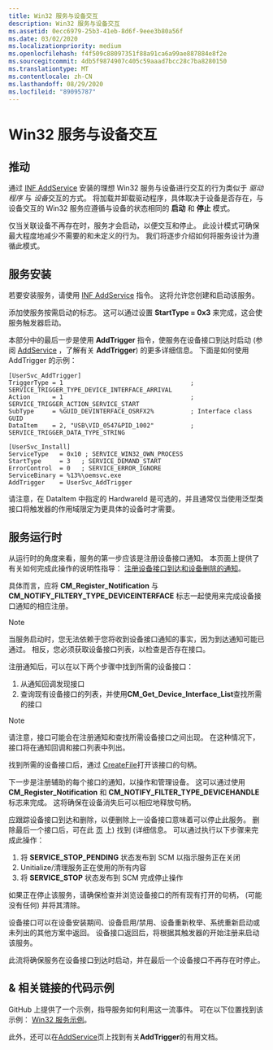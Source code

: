 ```yaml
---
title: Win32 服务与设备交互
description: Win32 服务与设备交互
ms.assetid: 0ecc6979-25b3-41eb-8d6f-9eee3b80a56f
ms.date: 03/02/2020
ms.localizationpriority: medium
ms.openlocfilehash: f4f509c88097351f88a91ca6a99ae887884e8f2e
ms.sourcegitcommit: 4db5f9874907c405c59aaad7bcc28c7ba8280150
ms.translationtype: MT
ms.contentlocale: zh-CN
ms.lasthandoff: 08/29/2020
ms.locfileid: "89095787"
---
```

# <a name="win32-services-interacting-with-devices"></a>Win32 服务与设备交互

## <a name="motivation"></a>推动

通过 [INF AddService](./inf-addservice-directive.md) 安装的理想 Win32 服务与设备进行交互的行为类似于 *驱动程序* 与 *设备*交互的方式。  将加载并卸载驱动程序，具体取决于设备是否存在，与设备交互的 Win32 服务应遵循与设备的状态相同的 **启动** 和 **停止** 模式。  

仅当关联设备不再存在时，服务才会启动，以便交互和停止。  此设计模式可确保最大程度地减少不需要的和未定义的行为。  我们将逐步介绍如何将服务设计为遵循此模式。

## <a name="service-install"></a>服务安装

若要安装服务，请使用 [INF AddService](./inf-addservice-directive.md) 指令。  这将允许您创建和启动该服务。

添加使服务按需启动的标志。  这可以通过设置 **StartType = 0x3** 来完成，这会使服务触发器启动。

本部分中的最后一步是使用 **AddTrigger** 指令，使服务在设备接口到达时启动 (参阅 [AddService](./inf-addservice-directive.md) ，了解有关 **AddTrigger**) 的更多详细信息。  下面是如何使用 AddTrigger 的示例：

```
[UserSvc_AddTrigger]
TriggerType = 1                                   ; SERVICE_TRIGGER_TYPE_DEVICE_INTERFACE_ARRIVAL
Action      = 1                                   ; SERVICE_TRIGGER_ACTION_SERVICE_START
SubType     = %GUID_DEVINTERFACE_OSRFX2%          ; Interface class GUID
DataItem    = 2, "USB\VID_0547&PID_1002"          ; SERVICE_TRIGGER_DATA_TYPE_STRING

[UserSvc_Install]
ServiceType   = 0x10 ; SERVICE_WIN32_OWN_PROCESS
StartType     = 3   ; SERVICE_DEMAND_START
ErrorControl  = 0   ; SERVICE_ERROR_IGNORE
ServiceBinary = %13%\oemsvc.exe
AddTrigger    = UserSvc_AddTrigger

```
请注意，在 DataItem 中指定的 HardwareId 是可选的，并且通常仅当使用泛型类接口将触发器的作用域限定为更具体的设备时才需要。  

## <a name="service-runtime"></a>服务运行时
    
从运行时的角度来看，服务的第一步应该是注册设备接口通知。  本页面上提供了有关如何完成此操作的说明性指导： [注册设备接口到达和设备删除的通知](./registering-for-notification-of-device-interface-arrival-and-device-removal.md)。

具体而言，应将 **CM_Register_Notification** 与 **CM_NOTIFY_FILTERY_TYPE_DEVICEINTERFACE** 标志一起使用来完成设备接口通知的相应注册。

>[!NOTE]
>当服务启动时，您无法依赖于您将收到设备接口通知的事实，因为到达通知可能已通过。 相反，您必须获取设备接口列表，以检查是否存在接口。

注册通知后，可以在以下两个步骤中找到所需的设备接口：

1. 从通知回调发现接口
2. 查询现有设备接口的列表，并使用**CM_Get_Device_Interface_List**查找所需的接口

>[!NOTE] 
>请注意，接口可能会在注册通知和查找所需设备接口之间出现。  在这种情况下，接口将在通知回调和接口列表中列出。

找到所需的设备接口后，通过 [CreateFile](/windows/desktop/api/fileapi/nf-fileapi-createfilea)打开该接口的句柄。  

下一步是注册辅助的每个接口的通知，以操作和管理设备。 这可以通过使用 **CM_Register_Notification** 和 **CM_NOTIFY_FILTER_TYPE_DEVICEHANDLE** 标志来完成。  这将确保在设备消失后可以相应地释放句柄。

应跟踪设备接口到达和删除，以便删除上一设备接口意味着可以停止此服务。  删除最后一个接口后，可在此 [页](/windows/desktop/Services/service-servicemain-function) 上) 找到 (详细信息。 可以通过执行以下步骤来完成此操作：

1. 将 **SERVICE_STOP_PENDING** 状态发布到 SCM 以指示服务正在关闭
2. Unitialize/清理服务正在使用的所有内容
3. 将 **SERVICE_STOP** 状态发布到 SCM 完成停止操作

如果正在停止该服务，请确保检查并浏览设备接口的所有现有打开的句柄， (可能没有任何) 并将其清除。 
  
设备接口可以在设备安装期间、设备启用/禁用、设备重新枚举、系统重新启动或未列出的其他方案中返回。  设备接口返回后，将根据其触发器的开始注册来启动该服务。

此流将确保服务在设备接口到达时启动，并在最后一个设备接口不再存在时停止。

## <a name="code-sample--related-links"></a>& 相关链接的代码示例

GitHub 上提供了一个示例，指导服务如何利用这一流事件。  可在以下位置找到该示例： [Win32 服务示例](https://github.com/microsoft/Windows-driver-samples/tree/master/general/DCHU/osrfx2_DCHU_base/osrfx2_DCHU_usersvc)。

此外，还可以在[AddService](./inf-addservice-directive.md)页上找到有关**AddTrigger**的有用文档。